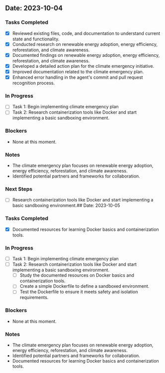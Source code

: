 ## Date: 2023-10-04

### Tasks Completed
- [x] Reviewed existing files, code, and documentation to understand current state and functionality.
- [x] Conducted research on renewable energy adoption, energy efficiency, reforestation, and climate awareness.
- [x] Documented findings on renewable energy adoption, energy efficiency, reforestation, and climate awareness.
- [x] Developed a detailed action plan for the climate emergency initiative.
- [x] Improved documentation related to the climate emergency plan.
- [x] Enhanced error handling in the agent's commit and pull request recognition process.

### In Progress
- [ ] Task 1: Begin implementing climate emergency plan
- [ ] Task 2: Research containerization tools like Docker and start implementing a basic sandboxing environment.

### Blockers
- None at this moment.

### Notes
- The climate emergency plan focuses on renewable energy adoption, energy efficiency, reforestation, and climate awareness.
- Identified potential partners and frameworks for collaboration.

### Next Steps
- [ ] Research containerization tools like Docker and start implementing a basic sandboxing environment.## Date: 2023-10-05

### Tasks Completed
- [x] Documented resources for learning Docker basics and containerization tools.

### In Progress
- [ ] Task 1: Begin implementing climate emergency plan
- [ ] Task 2: Research containerization tools like Docker and start implementing a basic sandboxing environment.
  - [ ] Study the documented resources on Docker basics and containerization tools.
  - [ ] Create a simple Dockerfile to define a sandboxed environment.
  - [ ] Test the Dockerfile to ensure it meets safety and isolation requirements.

### Blockers
- None at this moment.

### Notes
- The climate emergency plan focuses on renewable energy adoption, energy efficiency, reforestation, and climate awareness.
- Identified potential partners and frameworks for collaboration.
- Documented resources for learning Docker basics and containerization tools.